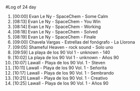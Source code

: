 #Log of 24 day

1. [00:00] Evan Le Ny - SpaceChem - Some Calm
1. [08:13] Evan Le Ny - SpaceChem - You Win
1. [08:14] Evan Le Ny - SpaceChem - Working
1. [08:18] Evan Le Ny - SpaceChem - Solved
1. [08:19] Evan Le Ny - SpaceChem - Finale
1. [09:00] Chavela Vargas - Estrellas del fonógrafo - La Llorona
1. [09:05] Shameful Heaven - rock sound - Solo uno
1. [09:59] La playa de los 90 Vol 1 - unknown - 140
1. [10:02] La playa de los 90 Vol 1 - unknown - Años 90
1. [10:07] Lawall - Playa de los 90 Vol. 1 - Steven
1. [10:11] Lawall - Playa de los 90 Vol. 1 - Señorita
1. [10:17] Lawall - Playa de los 90 Vol. 1 - Sembrando
1. [10:21] Lawall - Playa de los 90 Vol. 1 - Creativo
1. [10:25] Lawall - Playa de los 90 Vol. 1 - Años 90
